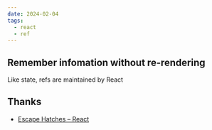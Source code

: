 ```yaml
---
date: 2024-02-04
tags:
  - react
  - ref
---
```


## Remember infomation without re-rendering

Like state, refs are maintained by React




## Thanks

- [Escape Hatches – React](https://react.dev/learn/escape-hatches)
